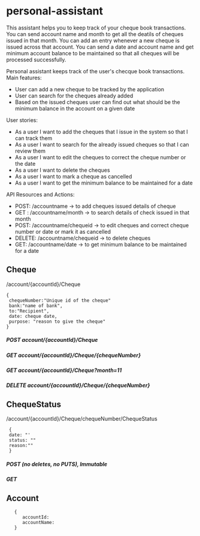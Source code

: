 # personal-assistant
This assistant helps you to keep track of your cheque book transactions.
You can send account name and month to get all the deatils of cheques issued in that month.
You can add an entry whenever a new cheque is issued across that account.
You can send a date and account name and get minimum account balance to be maintained so that all cheques will be processed successfully.

Personal assistant keeps track of the user's checque book transactions. 
Main features:
* User can add a new cheque to be tracked by the application
* User can search for the cheques already added
* Based on the issued cheques user can find out what should be the minimum balance in the account on a given date


User stories:
* As a user I want to add the cheques that I issue in the system so that I can track them
* As a user I want to search for the already issued cheques so that I can review them
* As a user I want to edit the cheques to correct the cheque number or the date
* As a user I want to delete the cheques
* As a user I want to mark a cheque as cancelled
* As a user I want to get the minimum balance to be maintained for a date

API Resources and Actions:
* POST: /accountname              -> to add cheques issued details of cheque 
* GET : /accountname/month        -> to search details of check issued in that month 
* POST: /accountname/chequeid     -> to edit cheques and correct cheque number or date or mark it as cancelled 
* DELETE: /accountname/chequeid   -> to delete cheques
* GET: /accountname/date          -> to get minimum balance to be maintained for a date 


## Cheque 
   /account/{accountId}/Cheque
   ```
   {
    chequeNumber:"Unique id of the cheque"
    bank:"name of bank",
    to:"Recipient",
    date: cheque date,
    purpose: "reason to give the cheque"
   }
   ```
   ##### POST account/{accountId}/Cheque
   ##### GET account/{accountId}/Cheque/{chequeNumber}
   ##### GET account/{accountId}/Cheque?month=11
   ##### DELETE account/{accountId}/Cheque/{chequeNumber}
 
## ChequeStatus
   /account/{accountId}/Cheque/chequeNumber/ChequeStatus
   ```
    {
    date: "'
    status: ""
    reason:""
    }
```
   ##### POST (no deletes, no PUTS), Immutable
   ##### GET 
## Account
```
   {
      accountId:
      accountName:
   }
```
